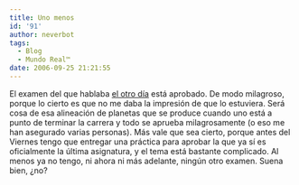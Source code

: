 ```yaml
---
title: Uno menos
id: '91'
author: neverbot
tags:
  - Blog
  - Mundo Real™
date: 2006-09-25 21:21:55
---
```


El examen del que hablaba [el otro día](https://neverbot.com/%c2%bfel-ultimo-examen/) está aprobado. De modo milagroso, porque lo cierto es que no me daba la impresión de que lo estuviera. Será cosa de esa alineación de planetas que se produce cuando uno está a punto de terminar la carrera y todo se aprueba milagrosamente (o eso me han asegurado varias personas). Más vale que sea cierto, porque antes del Viernes tengo que entregar una práctica para aprobar la que ya sí es oficialmente la última asignatura, y el tema está bastante complicado. Al menos ya no tengo, ni ahora ni más adelante, ningún otro examen. Suena bien, ¿no?